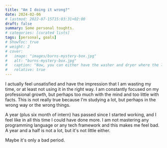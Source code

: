 ```yaml
---
title: "Am I doing it wrong?"
date: 2024-02-06
# lastmod: 2022-07-15T15:03:31+02:00
draft: false
summary: Some personal toughts.
# categories: [curated lists]
tags: [personal, goals]
# ShowToc: true
# weight: 2
# cover:
#   image: "images/burns-mystery-box.jpg"
#   alt: "burns-mystery-box.jpg"
#   caption: "Now, you can either have the washer and dryer where the lovely Smithers is standing, or you can trade it all in for what's in this box."
#   relative: true
---
```


<!-- **Last updated:** {{< param lastmod >}} -->

I actually feel unsatisfied and have the impression that I am wasting my time, or at least not using it in the right way. I am constantly focused on my professional growth, but perhaps too much with the mind and too little with facts. This is not really true because I'm studying a lot, but perhaps in the wrong way or the wrong things.

A year (plus six month of intern) has passed since I started working, and I feel like in all this time I could have done more. I am not mastering any programming language or any tech framework and this makes me feel bad. A year and a half is not a lot, but it's not little either.

Maybe it's only a bad period.